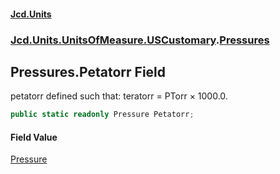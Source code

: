 #### [Jcd.Units](index.md 'index')

### [Jcd.Units.UnitsOfMeasure.USCustomary](Jcd.Units.UnitsOfMeasure.USCustomary.md 'Jcd.Units.UnitsOfMeasure.USCustomary').[Pressures](Pressures.md 'Jcd.Units.UnitsOfMeasure.USCustomary.Pressures')

## Pressures.Petatorr Field

petatorr defined such that: teratorr = PTorr × 1000.0.

```csharp
public static readonly Pressure Petatorr;
```

#### Field Value

[Pressure](Pressure.md 'Jcd.Units.UnitTypes.Pressure')